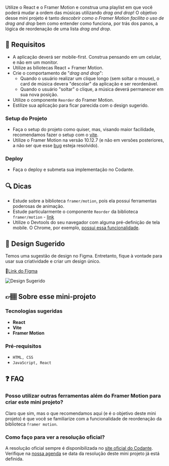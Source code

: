 Utilize o React e o Framer Motion e construa uma playlist em que você poderá mudar a ordem das músicas utilizando *drag and drop*! O objetivo desse mini projeto é tanto *descobrir como o Framer Motion facilita o uso de drag and drop* bem como entender como funciona, por trás dos panos, a lógica de reordenação de uma lista *drag and drop*.

## 🔨 Requisitos

- A aplicação deverá ser mobile-first. Construa pensando em um celular, e não em um monitor. 
- Utilize as biliotecas React + Framer Motion. 
- Crie o comportamento de "*drag and drop*":
	- Quando o usuário realizar um clique longo (sem soltar o mouse), o card de música devera "descolar" da aplicação e ser reordenável. 
	- Quando o usuário "soltar" o clique, a música deverá permanecer em sua nova posição. 
- Utilize o componente `Reorder` do Framer Motion.
- Estilize sua aplicação para ficar parecida com o design sugerido.

### Setup do Projeto

- Faça o setup do projeto como quiser, mas, visando maior facilidade, recomendamos fazer o setup com o [vite](https://vitejs.dev/).
- Utilize o Framer Motion na versão 10.12.7 (e não em versões posteriores, a não ser que esse [bug](https://github.com/framer/motion/issues/2183) esteja resolvido). 

### Deploy

- Faça o deploy e submeta sua implementação no Codante.

## 🔍 Dicas

- Estude sobre a biblioteca `framer/motion`, pois ela possui ferramentas poderosas de animação.
- Estude particularmente o componente `Reorder` da biblioteca `framer/motion` - [link](https://www.framer.com/motion/reorder/)
- Utilize o Devtools do seu navegador com alguma pré-definição de tela mobile. O Chrome, por exemplo, [possui essa funcionalidade](https://developer.chrome.com/docs/devtools/device-mode/). 

## 🎨 Design Sugerido

Temos uma sugestão de design no Figma. Entretanto, fique à vontade para usar sua criatividade e criar um design único.

🔗[Link do Figma](https://www.figma.com/community/file/1273711237095306477)

![Design Sugerido](https://codante.s3.sa-east-1.amazonaws.com/challenges/readme-images/drag-and-drop-com-react-e-framer-motion.png)

## 👉🏽 Sobre esse mini-projeto

### Tecnologias sugeridas

- **React**
- **Vite**
- **Framer Motion**

### Pré-requisitos

- `HTML, CSS`
- `JavaScript, React`

## ❓ FAQ

### Posso utilizar outras ferramentas além do Framer Motion para criar este mini projeto?

Claro que sim, mas o que recomendamos aqui (e é o objetivo deste mini projeto) é que você se familiarize com a funcionalidade de reordenação da biblioteca `framer motion`.

### Como faço para ver a resolução oficial?

A resolução oficial sempre é disponibilizada no [site oficial do Codante](https://codante.io). Verifique na [nossa agenda](https://codante.io/agenda) se data da resolução deste mini projeto já está definida.

